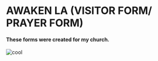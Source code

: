 # AWAKEN LA (VISITOR FORM/ PRAYER FORM)
#### These forms were created for my church. 
![cool](https://i.imgur.com/vRvzA2b.png)
